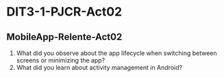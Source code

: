 # DIT3-1-PJCR-Act02
MobileApp-Relente-Act02
---
1. What did you observe about the app lifecycle when switching between screens or minimizing the app?
2. What did you learn about activity management in Android?
